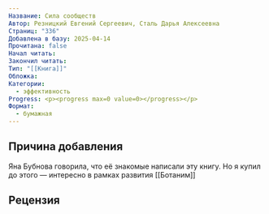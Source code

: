 ```yaml
---
Название: Сила сообществ
Автор: Резницкий Евгений Сергеевич, Сталь Дарья Алексеевна
Страниц: "336"
Добавлена в базу: 2025-04-14
Прочитана: false
Начал читать: 
Закончил читать: 
Тип: "[[Книга]]"
Обложка: 
Категории:
  - эффективность
Progress: <p><progress max=0 value=0></progress></p>
Формат:
  - бумажная
---
```

## Причина добавления

Яна Бубнова говорила, что её знакомые написали эту книгу. Но я купил до этого — интересно в рамках развития [[Ботаним]]
## Рецензия
